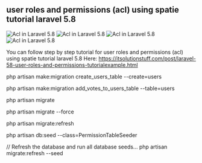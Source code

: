 ## user roles and permissions (acl) using spatie tutorial laravel 5.8

![Acl in Laravel 5.8](https://itsolutionstuff.com/upload/acl-in-laravel-5-8.png)
![Acl in Laravel 5.8](https://itsolutionstuff.com/upload/laravel-5-8-acl.png)
![Acl in Laravel 5.8](https://itsolutionstuff.com/upload/laravel-5-8-acl-2.png)
![Acl in Laravel 5.8](https://itsolutionstuff.com/upload/laravel-5-8-acl-3.png)

You can follow step by step tutorial for user roles and permissions (acl) using spatie tutorial laravel 5.8 Here: https://itsolutionstuff.com/post/laravel-58-user-roles-and-permissions-tutorialexample.html


php artisan make:migration create_users_table --create=users

php artisan make:migration add_votes_to_users_table --table=users

php artisan migrate

php artisan migrate --force

php artisan migrate:refresh

php artisan db:seed --class=PermissionTableSeeder

// Refresh the database and run all database seeds...
php artisan migrate:refresh --seed
